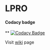 # LPRO

#### Codacy badge
** [![Codacy Badge](https://api.codacy.com/project/badge/Grade/302d03a607634c34a38245388234abdb)](https://www.codacy.com?utm_source=github.com&amp;utm_medium=referral&amp;utm_content=rntcruz23/LPRO&amp;utm_campaign=Badge_Grade)


 Visit [wiki](https://github.com/rntcruz23/LPRO/wiki) page
